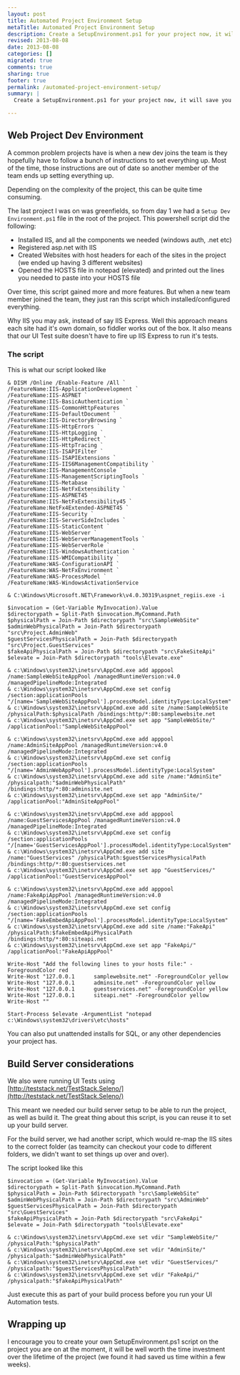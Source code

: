 ```yaml
---
layout: post
title: Automated Project Environment Setup
metaTitle: Automated Project Environment Setup
description: Create a SetupEnvironment.ps1 for your project now, it will save you time in the long run
revised: 2013-08-08
date: 2013-08-08
categories: []
migrated: true
comments: true
sharing: true
footer: true
permalink: /automated-project-environment-setup/
summary: | 
  Create a SetupEnvironment.ps1 for your project now, it will save you time in the long run

---
```

## Web Project Dev Environment
A common problem projects have is when a new dev joins the team is they hopefully have to follow a bunch of instructions to set everything up. Most of the time, those instructions are out of date so another member of the team ends up setting everything up.

Depending on the complexity of the project, this can be quite time consuming.

The last project I was on was greenfields, so from day 1 we had a `Setup Dev Environment.ps1` file in the root of the project. This powershell script did the following:

 - Installed IIS, and all the components we needed (windows auth, .net etc)
 - Registered asp.net with IIS
 - Created Websites with host headers for each of the sites in the project (we ended up having 3 different websites)
 - Opened the HOSTS file in notepad (elevated) and printed out the lines you needed to paste into your HOSTS file

Over time, this script gained more and more features. But when a new team member joined the team, they just ran this script which installed/configured everything.

Why IIS you may ask, instead of say IIS Express. Well this approach means each site had it's own domain, so fiddler works out of the box. It also means that our UI Test suite doesn't have to fire up IIS Express to run it's tests.

### The script
This is what our script looked like

	& DISM /Online /Enable-Feature /All `
	/FeatureName:IIS-ApplicationDevelopment `
	/FeatureName:IIS-ASPNET `
	/FeatureName:IIS-BasicAuthentication `
	/FeatureName:IIS-CommonHttpFeatures `
	/FeatureName:IIS-DefaultDocument `
	/FeatureName:IIS-DirectoryBrowsing `
	/FeatureName:IIS-HttpErrors `
	/FeatureName:IIS-HttpLogging `
	/FeatureName:IIS-HttpRedirect `
	/FeatureName:IIS-HttpTracing `
	/FeatureName:IIS-ISAPIFilter `
	/FeatureName:IIS-ISAPIExtensions `
	/FeatureName:IIS-IIS6ManagementCompatibility `
	/FeatureName:IIS-ManagementConsole `
	/FeatureName:IIS-ManagementScriptingTools `
	/FeatureName:IIS-Metabase `
	/FeatureName:IIS-NetFxExtensibility `
	/FeatureName:IIS-ASPNET45 `
	/FeatureName:IIS-NetFxExtensibility45 `
	/FeatureName:NetFx4Extended-ASPNET45 `
	/FeatureName:IIS-Security `
	/FeatureName:IIS-ServerSideIncludes `
	/FeatureName:IIS-StaticContent `
	/FeatureName:IIS-WebServer `
	/FeatureName:IIS-WebServerManagementTools `
	/FeatureName:IIS-WebServerRole `
	/FeatureName:IIS-WindowsAuthentication `
	/FeatureName:IIS-WMICompatibility `
	/FeatureName:WAS-ConfigurationAPI `
	/FeatureName:WAS-NetFxEnvironment `
	/FeatureName:WAS-ProcessModel `
	/FeatureName:WAS-WindowsActivationService
	
	& C:\Windows\Microsoft.NET\Framework\v4.0.30319\aspnet_regiis.exe -i
	
	$invocation = (Get-Variable MyInvocation).Value
	$directorypath = Split-Path $invocation.MyCommand.Path
	$physicalPath = Join-Path $directorypath "src\SampleWebSite"
	$adminWebPhysicalPath = Join-Path $directorypath "src\Project.AdminWeb"
	$guestServicesPhysicalPath = Join-Path $directorypath "src\Project.GuestServices"
	$fakeApiPhysicalPath = Join-Path $directorypath "src\FakeSiteApi"
	$elevate = Join-Path $directorypath "tools\Elevate.exe"
	
	& c:\Windows\system32\inetsrv\AppCmd.exe add apppool /name:SampleWebSiteAppPool /managedRuntimeVersion:v4.0 /managedPipelineMode:Integrated
	& c:\Windows\system32\inetsrv\AppCmd.exe set config /section:applicationPools "/[name='SampleWebSiteAppPool'].processModel.identityType:LocalSystem"
	& c:\Windows\system32\inetsrv\AppCmd.exe add site /name:SampleWebSite /physicalPath:$physicalPath /bindings:http/*:80:samplewebsite.net
	& c:\Windows\system32\inetsrv\AppCmd.exe set app "SampleWebSite/" /applicationPool:"SampleWebSiteAppPool"
	
	& c:\Windows\system32\inetsrv\AppCmd.exe add apppool /name:AdminSiteAppPool /managedRuntimeVersion:v4.0 /managedPipelineMode:Integrated
	& c:\Windows\system32\inetsrv\AppCmd.exe set config /section:applicationPools "/[name='AdminWebAppPool'].processModel.identityType:LocalSystem"
	& c:\Windows\system32\inetsrv\AppCmd.exe add site /name:"AdminSite" /physicalpath:"$adminWebPhysicalPath" /bindings:http/*:80:adminsite.net
	& c:\Windows\system32\inetsrv\AppCmd.exe set app "AdminSite/" /applicationPool:"AdminSiteAppPool"
	
	& c:\Windows\system32\inetsrv\AppCmd.exe add apppool /name:GuestServicesAppPool /managedRuntimeVersion:v4.0 /managedPipelineMode:Integrated
	& c:\Windows\system32\inetsrv\AppCmd.exe set config /section:applicationPools "/[name='GuestServicesAppPool'].processModel.identityType:LocalSystem"
	& c:\Windows\system32\inetsrv\AppCmd.exe add site /name:"GuestServices" /physicalPath:$guestServicesPhysicalPath /bindings:http/*:80:guestservices.net
	& c:\Windows\system32\inetsrv\AppCmd.exe set app "GuestServices/" /applicationPool:"GuestServicesAppPool"
	
	& c:\Windows\system32\inetsrv\AppCmd.exe add apppool /name:FakeApiAppPool /managedRuntimeVersion:v4.0 /managedPipelineMode:Integrated
	& c:\Windows\system32\inetsrv\AppCmd.exe set config /section:applicationPools "/[name='FakeEmbedApiAppPool'].processModel.identityType:LocalSystem"
	& c:\Windows\system32\inetsrv\AppCmd.exe add site /name:"FakeApi" /physicalPath:$fakeEmbedApiPhysicalPath /bindings:http/*:80:siteapi.net
	& c:\Windows\system32\inetsrv\AppCmd.exe set app "FakeApi/" /applicationPool:"FakeApiAppPool"
	
	Write-Host "Add the following lines to your hosts file:" -ForegroundColor red
	Write-Host "127.0.0.1      samplewebsite.net" -ForegroundColor yellow
	Write-Host "127.0.0.1      adminsite.net" -ForegroundColor yellow
	Write-Host "127.0.0.1      guestservices.net" -ForegroundColor yellow
	Write-Host "127.0.0.1      siteapi.net" -ForegroundColor yellow
	Write-Host ""
	
	Start-Process $elevate -ArgumentList "notepad c:\Windows\system32\drivers\etc\hosts"
	
You can also put unattended installs for SQL, or any other dependencies your project has.
	
## Build Server considerations
We also were running UI Tests using [http://teststack.net/TestStack.Seleno/](http://teststack.net/TestStack.Seleno/)

This meant we needed our build server setup to be able to run the project, as well as build it. The great thing about this script, is you can reuse it to set up your build server.

For the build server, we had another script, which would re-map the IIS sites to the correct folder (as teamcity can checkout your code to different folders, we didn't want to set things up over and over).

The script looked like this

	$invocation = (Get-Variable MyInvocation).Value
	$directorypath = Split-Path $invocation.MyCommand.Path
	$physicalPath = Join-Path $directorypath "src\SampleWebSite"
	$adminWebPhysicalPath = Join-Path $directorypath "src\AdminWeb"
	$guestServicesPhysicalPath = Join-Path $directorypath "src\GuestServices"
	$fakeApiPhysicalPath = Join-Path $directorypath "src\FakeApi"
	$elevate = Join-Path $directorypath "tools\Elevate.exe"
	
	& c:\Windows\system32\inetsrv\AppCmd.exe set vdir "SampleWebSite/" /physicalPath:"$physicalPath"
	& c:\Windows\system32\inetsrv\AppCmd.exe set vdir "AdminSite/" /physicalpath:"$adminWebPhysicalPath"
	& c:\Windows\system32\inetsrv\AppCmd.exe set vdir "GuestServices/" /physicalpath:"$guestServicesPhysicalPath"
	& c:\Windows\system32\inetsrv\AppCmd.exe set vdir "FakeApi/" /physicalpath:"$fakeApiPhysicalPath"

Just execute this as part of your build process before you run your UI Automation tests.

## Wrapping up

I encourage you to create your own SetupEnvironment.ps1 script on the project you are on at the moment, it will be well worth the time investment over the lifetime of the project (we found it had saved us time within a few weeks).